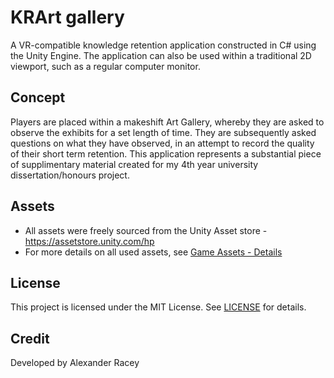 # KRArt gallery
A VR-compatible knowledge retention application constructed in C# using the Unity Engine. The application can also be used within a traditional 2D viewport, such as a regular computer monitor.

## Concept
Players are placed within a makeshift Art Gallery, whereby they are asked to observe the exhibits for a set length of time. They are subsequently asked questions on what they have observed, in an attempt to record the quality of their short term retention. This application represents a substantial piece of supplimentary material created for my 4th year university dissertation/honours project.

## Assets
* All assets were freely sourced from the Unity Asset store - https://assetstore.unity.com/hp
* For more details on all used assets, see [Game Assets - Details](Documentation/Game%20Assets%20-%20Details.txt)

## License
This project is licensed under the MIT License. See [LICENSE](LICENSE) for details.

## Credit
Developed by Alexander Racey